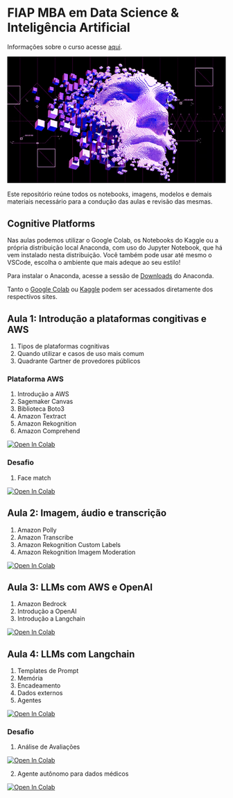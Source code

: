 # FIAP MBA em Data Science & Inteligência Artificial 

Informações sobre o curso acesse [aqui](https://www.fiap.com.br/live/mba/mba-em-data-science-artificial-intelligence/).

![alt text](image/face-ai.png)

Este repositório reúne todos os notebooks, imagens, modelos e demais materiais necessário para a condução das aulas e revisão das mesmas.

## Cognitive Platforms

Nas aulas podemos utilizar o Google Colab, os Notebooks do Kaggle ou a própria distribuição local Anaconda, com uso do Jupyter Notebook, que há vem instalado nesta distribuição. Você também pode usar até mesmo o VSCode, escolha o ambiente que mais adeque ao seu estilo!

Para instalar o Anaconda, acesse a sessão de [Downloads](https://www.anaconda.com/download) do Anaconda.

Tanto o [Google Colab](https://colab.research.google.com/) ou [Kaggle](https://www.kaggle.com/) podem ser acessados diretamente dos respectivos sites.


## Aula 1: Introdução a plataformas congitivas e AWS

1. Tipos de plataformas cognitivas
2. Quando utilizar e casos de uso mais comum
3. Quadrante Gartner de provedores públicos

### Plataforma AWS

1. Introdução a AWS
2. Sagemaker Canvas
3. Biblioteca Boto3
4. Amazon Textract
5. Amazon Rekognition 
6. Amazon Comprehend

[![Open In Colab](https://colab.research.google.com/assets/colab-badge.svg)](https://colab.research.google.com/github/michelpf/fiap-ds-cloud-cognitive-environments/blob/master/aula-1-introducao/aula-1-introducao.ipynb) 

### Desafio

1. Face match

[![Open In Colab](https://colab.research.google.com/assets/colab-badge.svg)](https://colab.research.google.com/github/michelpf/fiap-ds-cloud-cognitive-environments/blob/master/aula-1-introducao/desafio-1/aula-1-desafio-1-solucao.ipynb)


## Aula 2: Imagem, áudio e transcrição

1. Amazon Polly
2. Amazon Transcribe
3. Amazon Rekognition Custom Labels
4. Amazon Rekognition Imagem Moderation


[![Open In Colab](https://colab.research.google.com/assets/colab-badge.svg)](https://colab.research.google.com/github/michelpf/fiap-ds-cloud-cognitive-environments/blob/master/aula-2-audio-imagem-transcricao/aula-2-audio-imagem-transcricao.ipynb) 


## Aula 3: LLMs com AWS e OpenAI

1. Amazon Bedrock
2. Introdução a OpenAI
3. Introdução a Langchain

[![Open In Colab](https://colab.research.google.com/assets/colab-badge.svg)](https://colab.research.google.com/github/michelpf/fiap-ds-cloud-cognitive-environments/blob/master/aula-3-llms-aws-openai/aula-3-llms-aws-openai.ipynb) 


## Aula 4: LLMs com Langchain

1. Templates de Prompt
2. Memória
3. Encadeamento
4. Dados externos
5. Agentes

[![Open In Colab](https://colab.research.google.com/assets/colab-badge.svg)](https://colab.research.google.com/github/michelpf/fiap-ds-cloud-cognitive-environments/blob/master/aula-4-plataforma-openai-langchain/aula-4-langchain.ipynb) 

### Desafio

1. Análise de Avaliações

[![Open In Colab](https://colab.research.google.com/assets/colab-badge.svg)](https://colab.research.google.com/github/michelpf/fiap-ds-cloud-cognitive-environments/blob/master/aula-4-langchain/desafio-1/aula-4-desafio-1-solucao.ipynb)

2. Agente autônomo para dados médicos

[![Open In Colab](https://colab.research.google.com/assets/colab-badge.svg)](https://colab.research.google.com/github/michelpf/fiap-ds-cloud-cognitive-environments/blob/master/aula-4-langchain/desafio-1/aula-4-desafio-1-solucao.ipynb)